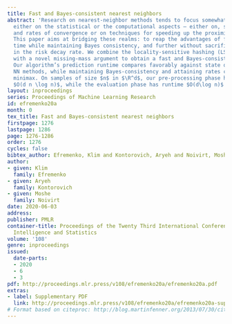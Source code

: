 ```yaml
---
title: Fast and Bayes-consistent nearest neighbors
abstract: 'Research on nearest-neighbor methods tends to focus somewhat dichotomously
  either on the statistical or the computational aspects – either on, say, Bayes consistency
  and rates of convergence or on techniques for speeding up the proximity search.
  This paper aims at bridging these realms: to reap the advantages of fast evaluation
  time while maintaining Bayes consistency, and further without sacrificing too much
  in the risk decay rate. We combine the locality-sensitive hashing (LSH) technique
  with a novel missing-mass argument to obtain a fast and Bayes-consistent classifier.
  Our algorithm’s prediction runtime compares favorably against state of the art approximate
  NN methods, while maintaining Bayes-consistency and attaining rates comparable to
  minimax. On samples of size $n$ in $\R^d$, our pre-processing phase has runtime
  $O(d n \log n)$, while the evaluation phase has runtime $O(d\log n)$ per query point.'
layout: inproceedings
series: Proceedings of Machine Learning Research
id: efremenko20a
month: 0
tex_title: Fast and Bayes-consistent nearest neighbors
firstpage: 1276
lastpage: 1286
page: 1276-1286
order: 1276
cycles: false
bibtex_author: Efremenko, Klim and Kontorovich, Aryeh and Noivirt, Moshe
author:
- given: Klim
  family: Efremenko
- given: Aryeh
  family: Kontorovich
- given: Moshe
  family: Noivirt
date: 2020-06-03
address: 
publisher: PMLR
container-title: Proceedings of the Twenty Third International Conference on Artificial
  Intelligence and Statistics
volume: '108'
genre: inproceedings
issued:
  date-parts:
  - 2020
  - 6
  - 3
pdf: http://proceedings.mlr.press/v108/efremenko20a/efremenko20a.pdf
extras:
- label: Supplementary PDF
  link: http://proceedings.mlr.press/v108/efremenko20a/efremenko20a-supp.pdf
# Format based on citeproc: http://blog.martinfenner.org/2013/07/30/citeproc-yaml-for-bibliographies/
---
```

